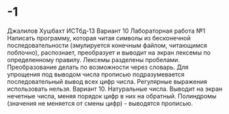 # -1
Джалилов Хушбахт ИСТбд-13 Вариант 10
Лабораторная работа №1
Написать программу, которая читая символы из бесконечной последовательности (эмулируется конечным файлом, читающимся поблочно), распознает, преобразует и выводит на экран лексемы по определенному правилу. Лексемы разделены пробелами. Преобразование делать по возможности через словарь. Для упрощения под выводом числа прописью подразумевается последовательный вывод всех цифр числа. Регулярные выражения использовать нельзя.
Вариант 10.
Натуральные числа. Выводит на экран нечетные числа, меняя порядок цифр в них на обратный. Полиндромы (значения не меняется от смены цифр) - выводятся прописью.

